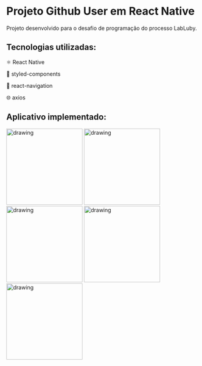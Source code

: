 # Projeto Github User em React Native

Projeto desenvolvido para o desafio de programação do processo LabLuby.

## Tecnologias utilizadas: 

⚛️ React Native

💅 styled-components

🧭 react-navigation

🌐 axios

## Aplicativo implementado:

<img src="https://i.imgur.com/rbhmhCB.png" alt="drawing" width="200"/>
<img src="https://i.imgur.com/FQFUzuY.png" alt="drawing" width="200"/>
<img src="https://i.imgur.com/Tb6SIb6.png" alt="drawing" width="200"/>

<img src="https://i.imgur.com/tYNWJjG.png" alt="drawing" width="200"/>
<img src="https://i.imgur.com/vrMcQQ0.png" alt="drawing" width="200"/>
